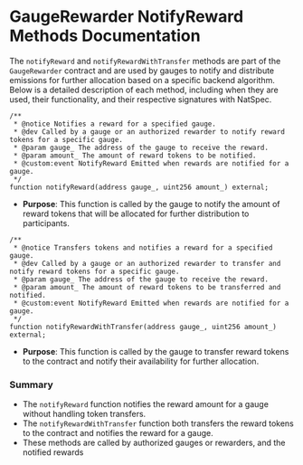 # GaugeRewarder NotifyReward Methods Documentation

The `notifyReward` and `notifyRewardWithTransfer` methods are part of the `GaugeRewarder` contract and are used by gauges to notify and distribute emissions for further allocation based on a specific backend algorithm. Below is a detailed description of each method, including when they are used, their functionality, and their respective signatures with NatSpec.

```solidity
/**
 * @notice Notifies a reward for a specified gauge.
 * @dev Called by a gauge or an authorized rewarder to notify reward tokens for a specific gauge.
 * @param gauge_ The address of the gauge to receive the reward.
 * @param amount_ The amount of reward tokens to be notified.
 * @custom:event NotifyReward Emitted when rewards are notified for a gauge.
 */
function notifyReward(address gauge_, uint256 amount_) external;
```

- **Purpose**: This function is called by the gauge to notify the amount of reward tokens that will be allocated for further distribution to participants. 

```solidity
/**
 * @notice Transfers tokens and notifies a reward for a specified gauge.
 * @dev Called by a gauge or an authorized rewarder to transfer and notify reward tokens for a specific gauge.
 * @param gauge_ The address of the gauge to receive the reward.
 * @param amount_ The amount of reward tokens to be transferred and notified.
 * @custom:event NotifyReward Emitted when rewards are notified for a gauge.
 */
function notifyRewardWithTransfer(address gauge_, uint256 amount_) external;
```

- **Purpose**: This function is called by the gauge to transfer reward tokens to the contract and notify their availability for further allocation. 

### Summary
- The `notifyReward` function notifies the reward amount for a gauge without handling token transfers.
- The `notifyRewardWithTransfer` function both transfers the reward tokens to the contract and notifies the reward for a gauge.
- These methods are called by authorized gauges or rewarders, and the notified rewards
